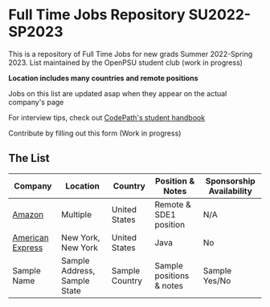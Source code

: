 # Full Time Jobs Repository SU2022-SP2023

This is a repository of Full Time Jobs for new grads Summer 2022-Spring 2023. List maintained by the OpenPSU student club (work in progress)

**Location includes many countries and remote positions**

Jobs on this list are updated asap when they appear on the actual company's page

For interview tips, check out [CodePath's student handbook](https://books.codepath.org/student-handbook/technical-interviewing/studying-for-tech-interviews)

Contribute by filling out this form (Work in progress)

## The List

| Company | Location | Country | Position & Notes | Sponsorship Availability |
| ------------- | ------------- | ------------- | ------------- | ------------- |
| [Amazon](https://www.amazon.jobs/en/jobs/2055749/software-development-engineer-l4)  | Multiple  | United States | Remote & SDE1 position  | N/A  |
| [American Express](https://aexp.eightfold.ai/careers?query=Software%20Engineer&location=New%20York%2C%20New%20York%2C%20United%20States&pid=11846510&domain=aexp.com&triggerGoButton=true&triggerGoButton=false)  | New York, New York | United States | Java  | No  |
| Sample Name  | Sample Address, Sample State  | Sample Country | Sample positions & notes  | Sample Yes/No  |



